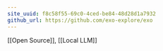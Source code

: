```yaml
---
site_uuid: f8c58f55-69c0-4ced-be84-48d28d1a7932
github_url: https://github.com/exo-explore/exo
---
```

[[Open Source]], [[Local LLM]]
